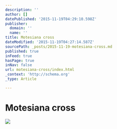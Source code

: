 ```yaml
---
description: ''
author: []
datePublished: '2015-11-19T04:29:10.598Z'
publisher:
  domain: ''
  name: ''
title: Motesiana cross
dateModified: '2015-11-19T04:27:14.587Z'
sourcePath: _posts/2015-11-19-motesiana-cross.md
published: true
inFeed: true
hasPage: true
inNav: false
url: motesiana-cross/index.html
_context: 'http://schema.org'
_type: Article

---
```

# Motesiana cross
![](https://the-grid-user-content.s3-us-west-2.amazonaws.com/9dc81292-c9a1-4a81-8822-6b6c1e899115.png)